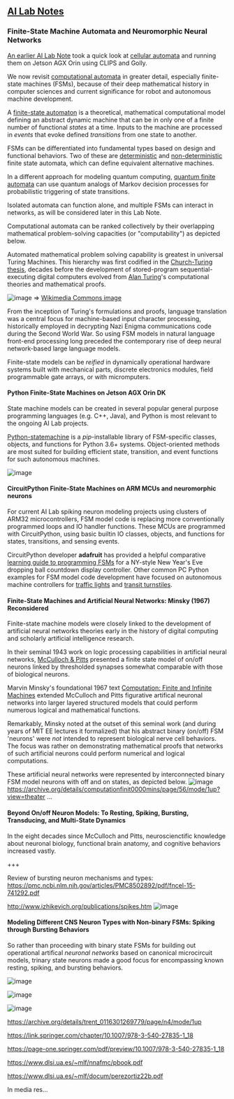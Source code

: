 ## <u>AI Lab Notes</u>

### **Finite-State Machine Automata and Neuromorphic Neural Networks**

[An earlier AI Lab Note](https://github.com/rtrelease/Jetson-Symbolics-Neuromorphics/blob/main/GameOfLife.md) took a quick look at [cellular automata](https://plato.stanford.edu/entries/cellular-automata/) and running them on Jetson AGX Orin using CLIPS and Golly.  

We now revisit [computational automata](https://en.m.wikipedia.org/wiki/Automata_theory) in greater detail, especially finite-state machines (FSMs), because of their deep mathematical history in computer sciences and current significance for robot and autonomous machine development.

A [finite-state automaton](https://en.m.wikipedia.org/wiki/Finite-state_machine) is a theoretical, mathematical computational model defining an abstract dynamic machine that can be in only one of a finite number of functional *states* at a time.  Inputs to the machine are processed in *events* that evoke defined *transitions* from one state to another.

FSMs can be differentiated into fundamental types based on design and functional behaviors. Two of these are [deterministic](https://en.m.wikipedia.org/wiki/Deterministic_finite_automaton) and [non-deterministic](https://en.m.wikipedia.org/wiki/Nondeterministic_finite_automaton) finite state automata, which can define equivalent alternative machines.

In a different approach for modeling quantum computing, [quantum finite automata](https://en.m.wikipedia.org/w/index.php?title=Quantum_finite_automaton) can use quantum analogs of Markov decision processes for probabilistic triggering of state transitions.

Isolated automata can function alone, and multiple FSMs can interact in networks, as will be considered later in this Lab Note.

Computational automata can be ranked collectively by their overlapping mathematical problem-solving capacities (or "computability") as depicted below.  

Automated mathematical problem solving capability is greatest in universal Turing Machines.  This hierarchy was first codified in the [Church-Turing thesis](https://plato.stanford.edu/entries/church-turing/), decades before the development of stored-program sequential-executing digital computers evolved from [Alan Turing](https://en.m.wikipedia.org/wiki/Alan_Turing)'s computational theories and mathematical proofs.

![image](https://github.com/user-attachments/assets/273a2cca-b6d2-4bb0-82e4-8b11eca86b43)
 => [Wikimedia Commons image](https://en.m.wikipedia.org/wiki/File:Automata_theory.svg)

From the inception of Turing's formulations and proofs, language translation was a central focus for machine-based input character processing, historically employed in decrypting Nazi Enigma communications code during the Second World War.  So using FSM models in natural language front-end processing long preceded the contemporary rise of deep neural network-based large language models.

Finite-state models can be *reified* in dynamically operational hardware systems built with mechanical parts, discrete electronics modules, field programmable gate arrays, or with micromputers.

#### Python Finite-State Machines on Jetson AGX Orin DK

State machine models can be created in several popular general purpose programming languages (e.g. C++, Java), and Python is most relevant to the ongoing AI Lab projects.  

[Python-statemachine](https://pypi.org/project/python-statemachine/) is a *pip*-installable library of FSM-specific classes, objects, and functions for Python 3.6+ systems.  Object-oriented methods are most suited for building efficient state, transition, and event functions for such autonomous machines.

![image](https://github.com/user-attachments/assets/2d8d5e87-7576-4252-8e6c-e321c3454e13)


#### CircuitPython Finite-State Machines on ARM MCUs and neuromorphic neurons

For current AI Lab spiking neuron modeling projects using clusters of ARM32 microcontrollers, FSM model code is replacing more conventionally programmed loops and IO handler functions. These MCUs are programmed with CircuitPython, using basic builtin IO classes, objects, and functions for states, transitions, and sensing events.

CircuitPython developer **adafruit** has provided a helpful comparative [learning guide to programming FSMs](https://cdn-learn.adafruit.com/downloads/pdf/circuitpython-101-state-machines.pdf) for a NY-style New Year's Eve dropping ball countdown display controller. Other common PC Python examples for FSM model code development have focused on autonomous machine controllers for [traffic lights](https://python-statemachine.readthedocs.io/en/latest/readme.html) and [transit turnstiles](https://github.com/cmaugg/pystatemachine).


#### Finite-State Machines and Artificial Neural Networks: Minsky (1967) Reconsidered

Finite-state machine models were closely linked to the development of artificial neural networks theories early in the history of digital computing and scholarly artificial intelligence research.

In their seminal 1943 work on logic processing capabilities in artificial neural networks, [McCulloch & Pitts](https://home.csulb.edu/~cwallis/382/readings/482/mccolloch.logical.calculus.ideas.1943.pdf) presented a finite state model of on/off neurons linked by thresholded synapses somewhat comparable with those of biological neurons.

Marvin Minsky's foundational 1967 text [Computation: Finite and Infinite Machines](https://archive.org/details/computationfinit0000mins/page/n4/mode/1up) extended McCulloch and Pitts figurative artifical neuronal networks into larger layered structured models that could perform numerous logical and mathematical functions.

Remarkably, Minsky noted at the outset of this seminal work (and during years of MIT EE lectures it formalized) that his abstract binary (on/off) FSM 'neurons' were *not* intended to represent biological nerve cell behaviors.  The focus was rather on demonstrating mathematical proofs that networks of such artificial neurons could perform numerical and logical computations.

These artificial neural networks were represented by interconnected binary FSM model neurons with off and on states, as depicted below.
![image](https://github.com/user-attachments/assets/50f29390-f531-409b-862f-a9b3d38373b2)
https://archive.org/details/computationfinit0000mins/page/56/mode/1up?view=theater
...

#### Beyond On/off Neuron Models: To Resting, Spiking, Bursting, Transducing, and Multi-State Dynamics

In the eight decades since McCulloch and Pitts, neuroscienctific knowledge about neuronal biology, functional brain anatomy, and cognitive behaviors increased vastly.

+++

Review of bursting neuron mechanisms and types:
https://pmc.ncbi.nlm.nih.gov/articles/PMC8502892/pdf/fncel-15-741292.pdf



http://www.izhikevich.org/publications/spikes.htm
![image](https://github.com/user-attachments/assets/634543b3-9253-41a0-9324-da2c5341b26c)

#### Modeling Different CNS Neuron Types with Non-binary FSMs: Spiking through Bursting Behaviors

So rather than proceeding with binary state FSMs for building out operational artifical *neuronal networks* based on canonical microcircuit models, trinary state neurons made a good focus for encompassing known resting, spiking, and bursting behaviors.

![image](https://github.com/user-attachments/assets/e4e41245-6b2c-46d6-8023-b93109928175)

![image](https://user-images.githubusercontent.com/71346897/213343140-41049d4a-09e4-4563-a68f-a6e6db5b944f.png)

![image](https://github.com/user-attachments/assets/a07101be-5be4-4457-9a0d-e8468f9b1e4d)

https://archive.org/details/trent_0116301269779/page/n4/mode/1up

https://link.springer.com/chapter/10.1007/978-3-540-27835-1_18

https://page-one.springer.com/pdf/preview/10.1007/978-3-540-27835-1_18

https://www.dlsi.ua.es/~mlf/nnafmc/pbook.pdf

https://www.dlsi.ua.es/~mlf/docum/perezortiz22b.pdf

In media res...
